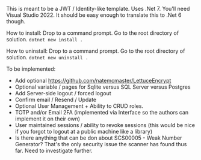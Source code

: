 This is meant to be a JWT / Identity-like template.
Uses .Net 7. You'll need Visual Studio 2022. It should be easy enough to translate this to .Net 6 though.

How to install:
Drop to a command prompt. Go to the root directory of solution. `dotnet new install .`

How to uninstall:
Drop to a command prompt. Go to the root directory of solution. `dotnet new uninstall .`

To be implemented:

- Add optional https://github.com/natemcmaster/LettuceEncrypt  
- Optional variable / pages for Sqlite versus SQL Server versus Postgres
- Add Server-side logout / forced logout
- Confirm email / Resend / Update
- Optional User Management + Ability to CRUD roles.
- TOTP and/or Email 2FA (implemented via Interface so the authors can implement it on their own)
- User maintained sessions / ability to revoke sessions (this would be nice if you forgot to logout at a public machine like a library)
- Is there anything that can be don about SCS00005 - Weak Number Generator? That's the only security issue the scanner has found thus far. Need to investigate further.

